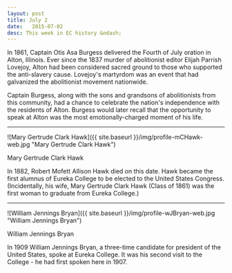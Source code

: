 ```yaml
---
layout: post
title: July 2
date:   2015-07-02
desc: This week in EC history &ndash;
---
```


In 1861, Captain Otis Asa Burgess delivered the Fourth of July oration in Alton, Illinois. Ever since the 1837 murder of abolitionist editor Elijah Parrish Lovejoy, Alton had been considered sacred ground to those who supported the anti-slavery cause. Lovejoy's martyrdom was an event that had galvanized the abolitionist movement nationwide.

Captain Burgess, along with the sons and grandsons of abolitionists from this community, had a chance to celebrate the nation's independence with the residents of Alton. Burgess would later recall that the opportunity to speak at Alton was the most emotionally-charged moment of his life.

<hr>
<article class="small-12 large-4 columns clearfix"> ![Mary Gertrude Clark Hawk]({{ site.baseurl }}/img/profile-mCHawk-web.jpg "Mary Gertrude Clark Hawk")
<p class="caption">Mary Gertrude Clark Hawk</p></article>

In 1882, Robert Mofett Allison Hawk died on this date. Hawk became the first alumnus of Eureka College to be elected to the United States Congress. (Incidentally, his wife, Mary Gertrude Clark Hawk (Class of 1861) was the first woman to graduate from Eureka College.)

<hr>

<article class="small-12 large-4 columns clearfix"> ![William Jennings Bryan]({{ site.baseurl }}/img/profile-wJBryan-web.jpg "William Jennings Bryan")
<p class="caption">William Jennings Bryan</p></article>

In 1909 William Jennings Bryan, a three-time candidate for president of the United States, spoke at Eureka College. It was his second visit to the College - he had first spoken here in 1907.

